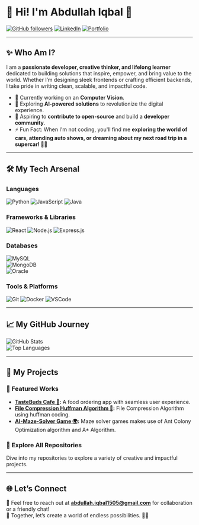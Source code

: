 # 🌟 Hi! I'm Abdullah Iqbal 🌟  
[![GitHub followers](https://img.shields.io/github/followers/AbdullahIqbal26904?style=social)](https://github.com/AbdullahIqbal26904)
[![LinkedIn](https://img.shields.io/badge/LinkedIn-Connect-blue?style=flat&logo=linkedin)](www.linkedin.com/in/abdullah-iqbal-399613346)
[![Portfolio](https://img.shields.io/badge/Portfolio-Visit-black?style=flat&logo=firefox)](https://abdullahiqbal-portfolio.com)

---

## ✨ Who Am I?
I am a **passionate developer, creative thinker, and lifelong learner** dedicated to building solutions that inspire, empower, and bring value to the world. Whether I’m designing sleek frontends or crafting efficient backends, I take pride in writing clean, scalable, and impactful code.  

- 🔭 Currently working on an **Computer Vision**.  
- 🌱 Exploring **AI-powered solutions** to revolutionize the digital experience.  
- 🎯 Aspiring to **contribute to open-source** and build a **developer community**.  
- ⚡ Fun Fact: When I'm not coding, you'll find me **exploring the world of cars, attending auto shows, or dreaming about my next road trip in a supercar! 🚗💨**

---

## 🛠️ My Tech Arsenal  
### **Languages**  
![Python](https://img.shields.io/badge/Python-3776AB?style=for-the-badge&logo=python&logoColor=white)
![JavaScript](https://img.shields.io/badge/JavaScript-F7DF1E?style=for-the-badge&logo=javascript&logoColor=black)
![Java](https://img.shields.io/badge/Java-007396?style=for-the-badge&logo=java&logoColor=white)

### **Frameworks & Libraries**  
![React](https://img.shields.io/badge/React-20232A?style=for-the-badge&logo=react&logoColor=61DAFB)
![Node.js](https://img.shields.io/badge/Node.js-339933?style=for-the-badge&logo=nodedotjs&logoColor=white)
![Express.js](https://img.shields.io/badge/Express.js-404D59?style=for-the-badge)

### **Databases**  
![MySQL](https://img.shields.io/badge/MySQL-4479A1?style=for-the-badge&logo=mysql&logoColor=white)  
![MongoDB](https://img.shields.io/badge/MongoDB-4EA94B?style=for-the-badge&logo=mongodb&logoColor=white)  
![Oracle](https://img.shields.io/badge/Oracle-F80000?style=for-the-badge&logo=oracle&logoColor=white)

### **Tools & Platforms**  
![Git](https://img.shields.io/badge/Git-F05032?style=for-the-badge&logo=git&logoColor=white)
![Docker](https://img.shields.io/badge/Docker-2496ED?style=for-the-badge&logo=docker&logoColor=white)
![VSCode](https://img.shields.io/badge/VS%20Code-007ACC?style=for-the-badge&logo=visualstudiocode&logoColor=white)

---

## 📈 My GitHub Journey  
![GitHub Stats](https://github-readme-stats.vercel.app/api?username=AbdullahIqbal26904&show_icons=true&theme=radical)  
![Top Languages](https://github-readme-stats.vercel.app/api/top-langs/?username=AbdullahIqbal26904&layout=compact&theme=radical)

---

## 🚀 My Projects
### 🌟 Featured Works  
- **[TasteBuds Cafe 🍕](https://github.com/AbdullahIqbal26904/DBMSFoodOrdering):** A food ordering app with seamless user experience.  
- **[File Compression Huffman Algorithm 🤖](https://github.com/AbdullahIqbal26904/DataStructure-Project-Huffman-coding):** File Compression Algorithm using huffman coding.
- **[AI-Maze-Solver Game 🌍](https://github.com/AbdullahIqbal26904/Maze-Solver-Using-Aco-A-):** Maze solver games makes use of Ant Colony Optimization algorithm and A* Algorithm.

### 🔗 Explore All Repositories  
Dive into my repositories to explore a variety of creative and impactful projects.

---

## 🌐 Let’s Connect  
💌 Feel free to reach out at **[abdullah.iqbal1505@gmail.com](mailto:abdullah.iqbal1505@gmail.com)** for collaboration or a friendly chat!  
🌟 Together, let’s create a world of endless possibilities. 🚀✨
